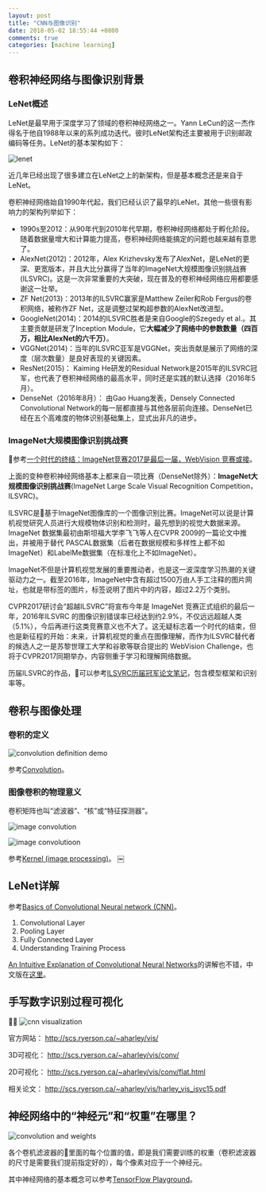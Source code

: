 ```yaml
---
layout: post
title: "CNN与图像识别"
date: 2018-05-02 18:55:44 +0800
comments: true
categories: [machine learning]
---
```


## 卷积神经网络与图像识别背景

### LeNet概述

<!-- more -->

LeNet是最早用于深度学习了领域的卷积神经网络之一。Yann LeCun的这一杰作得名于他自1988年以来的系列成功迭代。彼时LeNet架构还主要被用于识别邮政编码等任务。LeNet的基本架构如下：

![lenet](/images/201805lenet.jpg)

近几年已经出现了很多建立在LeNet之上的新架构，但是基本概念还是来自于LeNet。

卷积神经网络始自1990年代起，我们已经认识了最早的LeNet，其他一些很有影响力的架构列举如下：

* 1990s至2012：从90年代到2010年代早期，卷积神经网络都处于孵化阶段。随着数据量增大和计算能力提高，卷积神经网络能搞定的问题也越来越有意思了。
* AlexNet(2012)：2012年，Alex Krizhevsky发布了AlexNet，是LeNet的更深、更宽版本，并且大比分赢得了当年的ImageNet大规模图像识别挑战赛(ILSVRC)。这是一次非常重要的大突破，现在普及的卷积神经网络应用都要感谢这一壮举。
* ZF Net(2013)：2013年的ILSVRC赢家是Matthew Zeiler和Rob Fergus的卷积网络，被称作ZF Net，这是调整过架构超参数的AlexNet改进型。
* GoogleNet(2014)：2014的ILSVRC胜者是来自Google的Szegedy et al.。其主要贡献是研发了Inception Module，它**大幅减少了网络中的参数数量（四百万，相比AlexNet的六千万）**。
* VGGNet(2014)：当年的ILSVRC亚军是VGGNet，突出贡献是展示了网络的深度（层次数量）是良好表现的关键因素。
* ResNet(2015)： Kaiming He研发的Residual Network是2015年的ILSVRC冠军，也代表了卷积神经网络的最高水平，同时还是实践的默认选择（2016年5月）。
* DenseNet（2016年8月）： 由Gao Huang发表，Densely Connected Convolutional Network的每一层都直接与其他各层前向连接。DenseNet已经在五个高难度的物体识别基础集上，显式出非凡的进步。

### ImageNet大规模图像识别挑战赛

参考[一个时代的终结：ImageNet竞赛2017是最后一届，WebVision 竞赛或接](http://www.sohu.com/a/143751643_473283)。

上面的变种卷积神经网络基本上都来自一项比赛（DenseNet除外）：**ImageNet大规模图像识别挑战赛**(ImageNet Large Scale Visual Recognition Competition，ILSVRC)。

ILSVRC是基于ImageNet图像库的一个图像识别比赛。ImageNet可以说是计算机视觉研究人员进行大规模物体识别和检测时，最先想到的视觉大数据来源。ImageNet 数据集最初由斯坦福大学李飞飞等人在CVPR 2009的一篇论文中推出，并被用于替代 PASCAL数据集（后者在数据规模和多样性上都不如 ImageNet）和LabelMe数据集（在标准化上不如ImageNet）。

ImageNet不但是计算机视觉发展的重要推动者，也是这一波深度学习热潮的关键驱动力之一。截至2016年，ImageNet中含有超过1500万由人手工注释的图片网址，也就是带标签的图片，标签说明了图片中的内容，超过2.2万个类别。

CVPR2017研讨会“超越ILSVRC”将宣布今年是 ImageNet 竞赛正式组织的最后一年，2016年ILSVRC 的图像识别错误率已经达到约2.9%，不仅远远超越人类（5.1%），今后再进行这类竞赛意义也不大了。这无疑标志着一个时代的结束，但也是新征程的开始：未来，计算机视觉的重点在图像理解，而作为ILSVRC替代者的候选人之一是苏黎世理工大学和谷歌等联合提出的 WebVision Challenge，也将于CVPR2017同期举办，内容侧重于学习和理解网络数据。

历届ILSVRC的作品，可以参考[ILSVRC历届冠军论文笔记](https://blog.csdn.net/kangroger/article/details/56522132)，包含模型框架和识别率等。

## 卷积与图像处理

### 卷积的定义

![convolution definition demo](/images/201805convolution_definition.gif)

参考[Convolution](https://en.wikipedia.org/wiki/Convolution)。

### 图像卷积的物理意义

卷积矩阵也叫“滤波器”、“核”或“特征探测器”。

![image convolution](/images/201805kernel_convolution.jpg)

![image convolutioon](/images/201805image_convolution.jpg)

参考[Kernel (image processing)](https://en.wikipedia.org/wiki/Kernel_(image_processing))。
￼

## LeNet详解

参考[Basics of Convolutional Neural network (CNN)](http://cv-tricks.com/tensorflow-tutorial/training-convolutional-neural-network-for-image-classification/)。

1. Convolutional Layer
2. Pooling Layer
3. Fully Connected Layer
4. Understanding Training Process

[An Intuitive Explanation of Convolutional Neural Networks](https://ujjwalkarn.me/2016/08/11/intuitive-explanation-convnets/)的讲解也不错，中文版在[这里](https://blog.csdn.net/lcy7289786/article/details/68958111)。

## 手写数字识别过程可视化

![cnn visualization](/images/201805cnn_visualization.jpg)

官方网站：
http://scs.ryerson.ca/~aharley/vis/

3D可视化：
http://scs.ryerson.ca/~aharley/vis/conv/

2D可视化：
http://scs.ryerson.ca/~aharley/vis/conv/flat.html

相关论文：
http://scs.ryerson.ca/~aharley/vis/harley_vis_isvc15.pdf

## 神经网络中的“神经元”和“权重”在哪里？

![convolution and weights](/images/201805convolution_weights.jpg)

各个卷机滤波器的里面的每个位置的值，即是我们需要训练的权重（卷积滤波器的尺寸是需要我们提前指定好的），每个像素对应于一个神经元。

其中神经网络的基本概念可以参考[TensorFlow Playground](http://playground.tensorflow.org/)。

